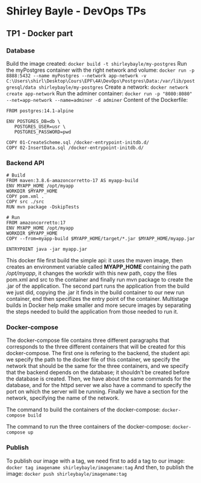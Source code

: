 # Shirley Bayle - DevOps TPs

## TP1 - Docker part
### Database
Build the image created:
`docker build -t shirleybayle/my-postgres`
Run the myPostgres container with the right network and volume:
`docker run -p 8888:5432 --name myPostgres --network app-network -v C:\Users\shirl\Desktop\Cours\EPF\4A\DevOps\Postgres\Data:/var/lib/postgresql/data shirleybayle/my-postgres`
Create a network:
`docker network create app-network`
Run the adminer container:
`docker run -p "8080:8080" --net=app-network --name=adminer -d adminer`
Content of the Dockerfile:
```
FROM postgres:14.1-alpine

ENV POSTGRES_DB=db \
   POSTGRES_USER=usr \
   POSTGRES_PASSWORD=pwd 

COPY 01-CreateScheme.sql /docker-entrypoint-initdb.d/
COPY 02-InsertData.sql /docker-entrypoint-initdb.d/
```

### Backend API
```
# Build
FROM maven:3.8.6-amazoncorretto-17 AS myapp-build
ENV MYAPP_HOME /opt/myapp
WORKDIR $MYAPP_HOME
COPY pom.xml .
COPY src ./src
RUN mvn package -DskipTests

# Run
FROM amazoncorretto:17
ENV MYAPP_HOME /opt/myapp
WORKDIR $MYAPP_HOME
COPY --from=myapp-build $MYAPP_HOME/target/*.jar $MYAPP_HOME/myapp.jar

ENTRYPOINT java -jar myapp.jar
```

This docker file first build the simple api: it uses the maven image, then creates an environment variable called **MYAPP_HOME** containing the path */opt/myapp*, it changes the workdir with this new path, copy the files pom.xml and src to the container and finally run mvn package to create the .jar of the application. The second part runs the application from the build we just did, copying the .jar it finds in the build container to our new run container, end then specifizes the entry point of the container.
Multistage builds in Docker help make smaller and more secure images by separating the steps needed to build the application from those needed to run it.

### Docker-compose
The docker-compose file contains three different paragraphs that corresponds to the three different containers that will be created for this docker-compose. The first one is refering to the backend, the student api: we specify the path to the docker file of this container, we specify the network that should be the same for the three containers, and we specify that the backend depends on the database; it shouldn't be created before the database is created. Then, we have about the same commands for the database, and for the httpd server we also have a command to specify the port on which the server will be running. Finally we have a section for the network, specifying the name of the network.

The command to build the containers of the docker-compose:
`docker-compose build`

The command to run the three containers of the docker-compose:
`docker-compose up` 

### Publish
To publish our image with a tag, we need first to add a tag to our image:
`docker tag imagename shirleybayle/imagename:tag`
And then, to publish the image:
`docker push shirleybayle/imagename:tag`